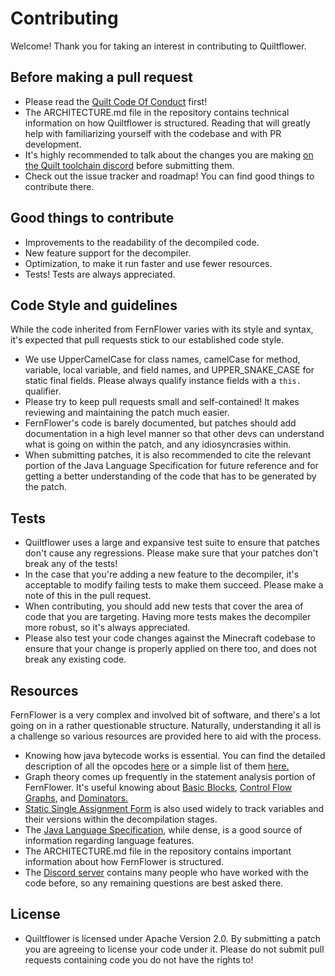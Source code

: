 # Contributing
Welcome! Thank you for taking an interest in contributing to Quiltflower.

## Before making a pull request
* Please read the [Quilt Code Of Conduct](https://quiltmc.org/community/code-of-conduct.html) first!
* The ARCHITECTURE.md file in the repository contains technical information on how Quiltflower is structured. Reading that will greatly help with familiarizing yourself with the codebase and with PR development.
* It's highly recommended to talk about the changes you are making [on the Quilt toolchain discord](https://discord.quiltmc.org/toolchain) before submitting them.
* Check out the issue tracker and roadmap! You can find good things to contribute there.

## Good things to contribute
* Improvements to the readability of the decompiled code.
* New feature support for the decompiler.
* Optimization, to make it run faster and use fewer resources.
* Tests! Tests are always appreciated.

## Code Style and guidelines
While the code inherited from FernFlower varies with its style and syntax, it's expected that pull requests stick to our established code style.
* We use UpperCamelCase for class names, camelCase for method, variable, local variable, and field names, and UPPER_SNAKE_CASE for static final fields. Please always qualify instance fields with a `this.` qualifier.
* Please try to keep pull requests small and self-contained! It makes reviewing and maintaining the patch much easier.
* FernFlower's code is barely documented, but patches should add documentation in a high level manner so that other devs can understand what is going on within the patch, and any idiosyncrasies within.
* When submitting patches, it is also recommended to cite the relevant portion of the Java Language Specification for future reference and for getting a better understanding of the code that has to be generated by the patch.

## Tests
* Quiltflower uses a large and expansive test suite to ensure that patches don't cause any regressions. Please make sure that your patches don't break any of the tests!
* In the case that you're adding a new feature to the decompiler, it's acceptable to modify failing tests to make them succeed. Please make a note of this in the pull request.
* When contributing, you should add new tests that cover the area of code that you are targeting. Having more tests makes the decompiler more robust, so it's always appreciated.
* Please also test your code changes against the Minecraft codebase to ensure that your change is properly applied on there too, and does not break any existing code.

## Resources
FernFlower is a very complex and involved bit of software, and there's a lot going on in a rather questionable structure. Naturally, understanding it all is a challenge so various resources are provided here to aid with the process.
* Knowing how java bytecode works is essential. You can find the detailed description of all the opcodes [here](https://docs.oracle.com/javase/specs/jvms/se16/html/jvms-6.html#jvms-6.5) or a simple list of them [here.](https://en.wikipedia.org/wiki/Java_bytecode_instruction_listings)
* Graph theory comes up frequently in the statement analysis portion of FernFlower. It's useful knowing about [Basic Blocks](https://en.wikipedia.org/wiki/Basic_block), [Control Flow Graphs](https://en.wikipedia.org/wiki/Control-flow_graph), and [Dominators.](https://en.wikipedia.org/wiki/Dominator_(graph_theory))
* [Static Single Assignment Form](https://en.wikipedia.org/wiki/Static_single_assignment_form) is also used widely to track variables and their versions within the decompilation stages.
* The [Java Language Specification](https://docs.oracle.com/javase/specs/jls/se16/html/), while dense, is a good source of information regarding language features.
* The ARCHITECTURE.md file in the repository contains important information about how FernFlower is structured.
* The [Discord server](https://discord.quiltmc.org/toolchain) contains many people who have worked with the code before, so any remaining questions are best asked there.

## License
* Quiltflower is licensed under Apache Version 2.0. By submitting a patch you are agreeing to license your code under it. Please do not submit pull requests containing code you do not have the rights to!